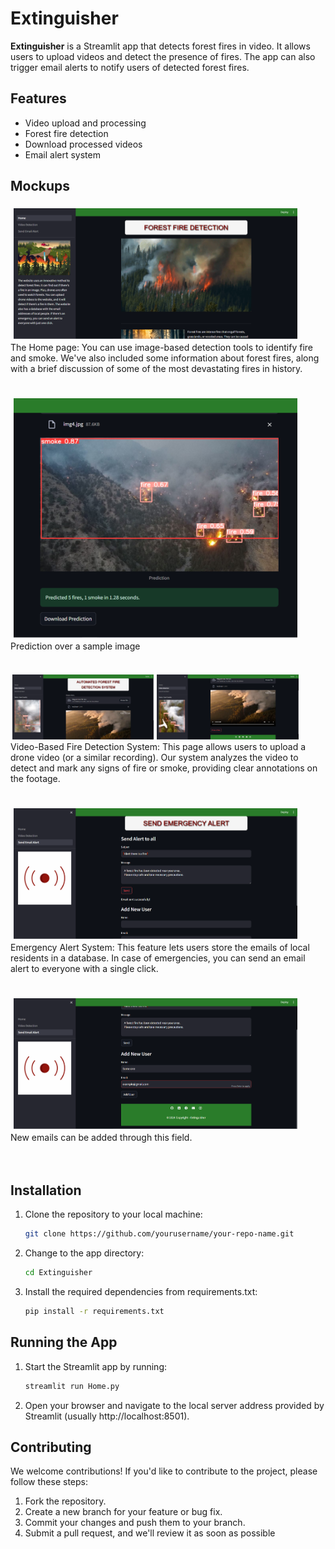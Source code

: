 # Extinguisher

**Extinguisher** is a Streamlit app that detects forest fires in video. It allows users to upload videos and detect the presence of fires. The app can also trigger email alerts to notify users of detected forest fires.

## Features
- Video upload and processing
- Forest fire detection
- Download processed videos
- Email alert system

## Mockups
<div style="display: flex; flex-direction: row; overflow-x: scroll; align-item: center;">
    <img src="./previews/preview_1.png" style="width: 90%; margin: 1%;">
</div>
The Home page: You can use image-based detection tools to identify fire and smoke. We've also included some information about forest fires, along with a brief discussion of some of the most devastating fires in history.



<br>
<br>
<br>

<div style="display: flex; flex-direction: row; overflow-x: scroll; align-item: center;">
    <img src="./previews/preview_2.png" style="width: 90%; margin: 1%;">
</div>
Prediction over a sample image

<br>
<br>
<br>

<div style="display: flex; flex-direction: row; overflow-x: scroll; align-item: center;">
    <img src="./previews/preview_3.png" style="width: 45%; padding: 0.5%;">
    <img src="./previews/preview_6.png" style="width: 45%; padding: 0.5%;">
</div>
Video-Based Fire Detection System: This page allows users to upload a drone video (or a similar recording). Our system analyzes the video to detect and mark any signs of fire or smoke, providing clear annotations on the footage.
<br>
<br>
<br>

<div style="display: flex; flex-direction: row; overflow-x: scroll; align-item: center;">
    <img src="./previews/preview_4.png" style="width: 90%; margin: 1%;">
</div>
Emergency Alert System: This feature lets users store the emails of local residents in a database. In case of emergencies, you can send an email alert to everyone with a single click.
<br>
<br>
<br>

<div style="display: flex; flex-direction: row; overflow-x: scroll; align-item: center;">
    <img src="./previews/preview_5.png" style="width: 90%; margin: 1%;">
</div>
New emails can be added through this field.

<br>
<br>
<br>




## Installation
1. Clone the repository to your local machine:
   ```bash
   git clone https://github.com/yourusername/your-repo-name.git
   ```
2. Change to the app directory:
   ```bash
   cd Extinguisher
   ```
3. Install the required dependencies from requirements.txt:
     ```bash
     pip install -r requirements.txt
    ```
## Running the App
1. Start the Streamlit app by running:
   ```bash
   streamlit run Home.py
   ```
2. Open your browser and navigate to the local server address provided by Streamlit (usually http://localhost:8501).

## Contributing
We welcome contributions! If you'd like to contribute to the project, please follow these steps:
1. Fork the repository.
2. Create a new branch for your feature or bug fix.
3. Commit your changes and push them to your branch.
4. Submit a pull request, and we'll review it as soon as possible
